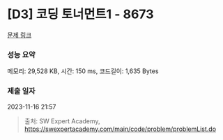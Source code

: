 # [D3] 코딩 토너먼트1 - 8673 

[문제 링크](https://swexpertacademy.com/main/code/problem/problemDetail.do?contestProbId=AW2Jldrqlo4DFASu) 

### 성능 요약

메모리: 29,528 KB, 시간: 150 ms, 코드길이: 1,635 Bytes

### 제출 일자

2023-11-16 21:57



> 출처: SW Expert Academy, https://swexpertacademy.com/main/code/problem/problemList.do